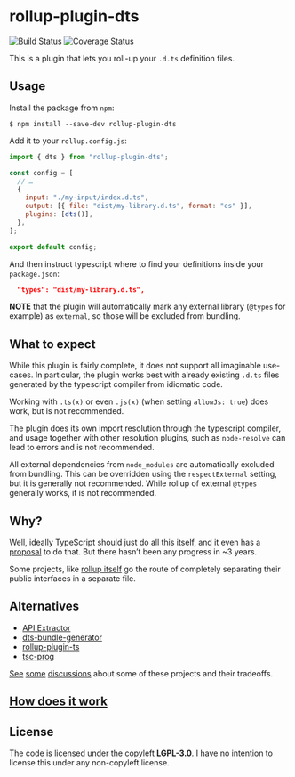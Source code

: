 # rollup-plugin-dts

[![Build Status](https://github.com/Swatinem/rollup-plugin-dts/workflows/CI/badge.svg)](https://github.com/Swatinem/rollup-plugin-dts/actions?workflow=CI)
[![Coverage Status](https://img.shields.io/codecov/c/github/Swatinem/rollup-plugin-dts.svg)](https://codecov.io/gh/Swatinem/rollup-plugin-dts)

This is a plugin that lets you roll-up your `.d.ts` definition files.

## Usage

Install the package from `npm`:

    $ npm install --save-dev rollup-plugin-dts

Add it to your `rollup.config.js`:

```js
import { dts } from "rollup-plugin-dts";

const config = [
  // …
  {
    input: "./my-input/index.d.ts",
    output: [{ file: "dist/my-library.d.ts", format: "es" }],
    plugins: [dts()],
  },
];

export default config;
```

And then instruct typescript where to find your definitions inside your `package.json`:

```json
  "types": "dist/my-library.d.ts",
```

**NOTE** that the plugin will automatically mark any external library
(`@types` for example) as `external`, so those will be excluded from bundling.

## What to expect

While this plugin is fairly complete, it does not support all imaginable use-cases.
In particular, the plugin works best with already existing `.d.ts` files generated
by the typescript compiler from idiomatic code.

Working with `.ts(x)` or even `.js(x)` (when setting `allowJs: true`) does work,
but is not recommended.

The plugin does its own import resolution through the typescript compiler, and
usage together with other resolution plugins, such as `node-resolve` can lead
to errors and is not recommended.

All external dependencies from `node_modules` are automatically excluded from
bundling. This can be overridden using the `respectExternal` setting, but it is
generally not recommended. While rollup of external `@types` generally works,
it is not recommended.

## Why?

Well, ideally TypeScript should just do all this itself, and it even has a
[proposal](https://github.com/Microsoft/TypeScript/issues/4433) to do that.
But there hasn’t been any progress in ~3 years.

Some projects, like [rollup itself](https://github.com/rollup/rollup/blob/24fe07f39da8e4225f4bc4f797331930d8405ec2/src/rollup/types.d.ts)
go the route of completely separating their public interfaces in a separate file.

## Alternatives

- [API Extractor](https://api-extractor.com/)
- [dts-bundle-generator](https://github.com/timocov/dts-bundle-generator)
- [rollup-plugin-ts](https://github.com/wessberg/rollup-plugin-ts)
- [tsc-prog](https://github.com/jeremyben/tsc-prog)

[See](https://github.com/Swatinem/rollup-plugin-dts/issues/5)
[some](https://github.com/Swatinem/rollup-plugin-dts/issues/13)
[discussions](https://github.com/timocov/dts-bundle-generator/issues/68)
about some of these projects and their tradeoffs.

## [How does it work](./docs/how-it-works.md)

## License

The code is licensed under the copyleft **LGPL-3.0**. I have no intention to
license this under any non-copyleft license.
